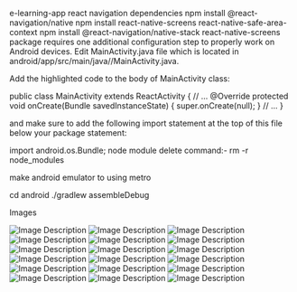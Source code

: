 e-learning-app
react navigation dependencies
npm install @react-navigation/native
npm install react-native-screens react-native-safe-area-context
npm install @react-navigation/native-stack
react-native-screens package requires one additional configuration step to properly work on Android devices. Edit MainActivity.java file which is located in android/app/src/main/java//MainActivity.java.

Add the highlighted code to the body of MainActivity class:

public class MainActivity extends ReactActivity { // ... @Override protected void onCreate(Bundle savedInstanceState) { super.onCreate(null); } // ... }

and make sure to add the following import statement at the top of this file below your package statement:

import android.os.Bundle;
node module delete command:- rm -r node_modules

make android emulator to using metro

cd android
./gradlew assembleDebug

Images


![Image Description](assets/img1.jpeg)
![Image Description](assets/img2.jpeg)
![Image Description](assets/img3.jpeg)
![Image Description](assets/img4.jpeg)
![Image Description](assets/img5.jpeg)
![Image Description](assets/img6.jpeg)
![Image Description](assets/img7.jpeg)
![Image Description](assets/img8.jpeg)
![Image Description](assets/img9.jpeg)
![Image Description](assets/img10.jpeg)
![Image Description](assets/img11.jpeg)
![Image Description](assets/img12.jpeg)
![Image Description](assets/img13.jpeg)
![Image Description](assets/img14.jpeg)
![Image Description](assets/img15.jpeg)
![Image Description](assets/img16.jpeg)
![Image Description](assets/img17.jpeg)
![Image Description](assets/img18.jpeg)
